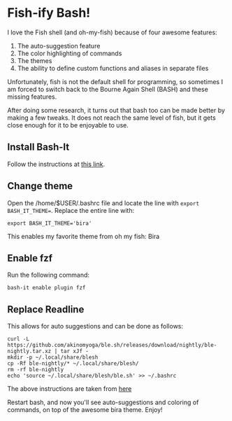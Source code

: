 # Fish-ify Bash!

I love the Fish shell (and oh-my-fish) because of four awesome features:

1. The auto-suggestion feature
2. The color highlighting of commands
3. The themes
4. The ability to define custom functions and aliases in separate files

Unfortunately, fish is not the default shell for programming, so sometimes I am forced to switch back to the Bourne Again Shell (BASH) and these missing features.

After doing some research, it turns out that bash too can be made better by making a few tweaks. It does not reach the same level of fish, but it gets close enough for it to be enjoyable to use.


## Install Bash-It

Follow the instructions at [this link](https://github.com/Bash-it/bash-it).

## Change theme

Open the /home/$USER/.bashrc file and locate the line with `export BASH_IT_THEME=`. Replace the entire line with:

```shell
export BASH_IT_THEME='bira'
```

This enables my favorite theme from oh my fish: Bira

## Enable fzf

Run the following command:

```shell
bash-it enable plugin fzf
```

## Replace Readline

This allows for auto suggestions and can be done as follows:

```shell
curl -L https://github.com/akinomyoga/ble.sh/releases/download/nightly/ble-nightly.tar.xz | tar xJf -
mkdir -p ~/.local/share/blesh
cp -Rf ble-nightly/* ~/.local/share/blesh/
rm -rf ble-nightly
echo 'source ~/.local/share/blesh/ble.sh' >> ~/.bashrc
```

The above instructions are taken from [here](https://github.com/akinomyoga/ble.sh)

Restart bash, and now you'll see auto-suggestions and coloring of commands, on top of the awesome bira theme. Enjoy!